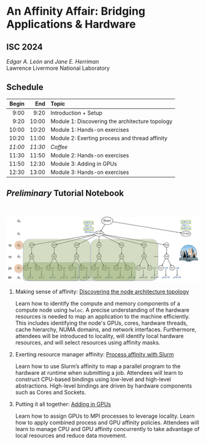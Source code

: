 # An Affinity Affair: Bridging Applications & Hardware
## ISC 2024

*Edgar A. León* and *Jane E. Herriman*<br>
Lawrence Livermore National Laboratory

## Schedule

<center>

| Begin | End | Topic |
|-:|-:|:-|
| 9:00 | 9:20 | Introduction + Setup |
| 9:20 | 10:00 | Module 1: Discovering the architecture topology |
| 10:00 | 10:20 | Module 1: Hands-on exercises | 
| 10:20 | 11:00 | Module 2: Exerting process and thread affinity |
| *11:00* | *11:30* | *Coffee* |
| 11:30 | 11:50 | Module 2: Hands-on exercises |
| 11:50 | 12:30 | Module 3: Adding in GPUs | 
| 12:30 | 13:00 | Module 3: Hands-on exercises |

</center>

<!--
## AWS Cluster

Accounts: `user5`, `user6`, ..., `user35`

Password: 

```
ssh user5@

source /home/tutorial/scripts/user-env.sh

srun -N1 -n1 mpi
```
-->

## *Preliminary* Tutorial Notebook 

<br>
<p align="center">
   <img src="../figures/sierra.png" width="750"/>
</p>


1. Making sense of affinity: [Discovering the node architecture topology](module1.md)

   Learn how to identify the compute and memory components of a
   compute node using `hwloc`. A precise understanding of the hardware
   resources is needed to map an application to the machine
   efficiently. This includes identifying the node's GPUs, cores,
   hardware threads, cache hierarchy, NUMA domains, and network
   interfaces. Furthermore, attendees will be introduced to locality,
   will identify local hardware resources, and will select resources
   using affinity masks.  

2. Exerting resource manager affinity: [Process affinity with Slurm](module2.md)

   Learn how to use Slurm’s affinity to map a parallel program to the
   hardware at runtime when submitting a job. Attendees will learn to
   construct CPU-based bindings using low-level and high-level
   abstractions. High-level bindings are driven by hardware components
   such as Cores and Sockets. 

3. Putting it all together: [Adding in GPUs](module3.md)

   Learn how to assign GPUs to MPI processes to leverage
   locality. Learn how to apply combined process and GPU
   affinity policies. Attendees will learn to
   manage CPU and GPU affinity concurrently to take advantage of local
   resources and reduce data movement.



